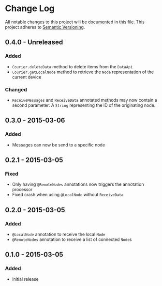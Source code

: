 # Change Log
All notable changes to this project will be documented in this file.
This project adheres to [Semantic Versioning](http://semver.org/).

## 0.4.0 - Unreleased
### Added
- `Courier.deleteData` method to delete items from the `DataApi`
- `Courier.getLocalNode` method to retrieve the `Node` representation of the current device

### Changed
- `ReceiveMessages` and `ReceiveData` annotated methods may now contain a second parameter: A `String` representing the ID of the originating node.

## 0.3.0 - 2015-03-06
### Added
- Messages can now be send to a specific node

## 0.2.1 - 2015-03-05
### Fixed
- Only having `@RemoteNodes` annotations now triggers the annotation processor
- Fixed crash when using `@LocalNode` without `ReceiveData`

## 0.2.0 - 2015-03-05
### Added
- `@LocalNode` annotation to receive the local `Node`
- `@RemoteNodes` annotation to receive a list of connected `Node`s

## 0.1.0 - 2015-03-05
### Added
- Initial release